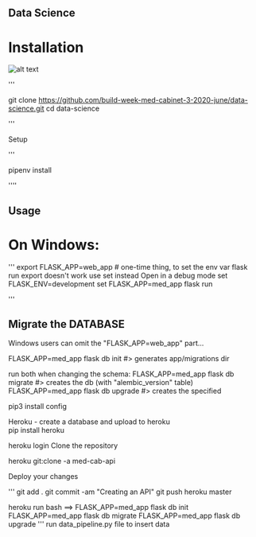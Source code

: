 ## Data Science

# Installation 

![alt text](https://www.google.com/imgres?imgurl=https%3A%2F%2Fimages.squarespace-cdn.com%2Fcontent%2Fv1%2F57ed9f4cbe65948d363da3f8%2F1551592356804-JOIZY1YXIPVN9V6QH08D%2Fke17ZwdGBToddI8pDm48kPnsf5mMwK3KDy1tisBlUmRZw-zPPgdn4jUwVcJE1ZvWQUxwkmyExglNqGp0IvTJZUJFbgE-7XRK3dMEBRBhUpyS4d2ygLGTER2Ftu3sSYRLmU3LUrpV3s4CHzcPlb2Kt5_AyYgzyUvA4JRlWfdald8%2FMarijuana.png)

''' 

git clone https://github.com/build-week-med-cabinet-3-2020-june/data-science.git
cd data-science

'''

Setup

'''

pipenv install

''''

## Usage 

# On Windows:

'''
export FLASK_APP=web_app # one-time thing, to set the env var
flask run
export doesn't work use set instead
Open in a debug mode
set FLASK_ENV=development
set FLASK_APP=med_app
flask run 

'''

## Migrate the DATABASE 

Windows users can omit the "FLASK_APP=web_app" part...

FLASK_APP=med_app flask db init #> generates app/migrations dir

run both when changing the schema:
FLASK_APP=med_app flask db migrate #> creates the db (with "alembic_version" table)
FLASK_APP=med_app flask db upgrade #> creates the specified 

pip3 install config

Heroku - create a database and upload to heroku  
pip install heroku 

heroku login
Clone the repository

heroku git:clone -a med-cab-api

Deploy your changes

'''
git add .
git commit -am "Creating an API"
git push heroku master

heroku run bash ==> 
FLASK_APP=med_app flask db init 
FLASK_APP=med_app flask db migrate
FLASK_APP=med_app flask db upgrade
'''
run data_pipeline.py file to insert data 
